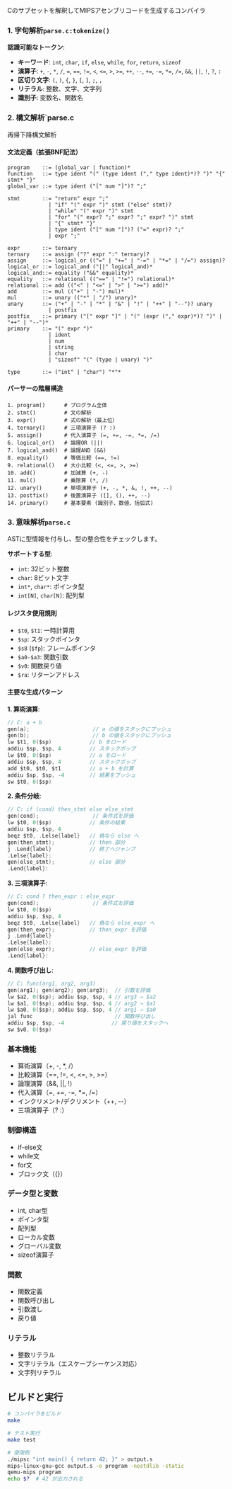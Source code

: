 Cのサブセットを解釈してMIPSアセンブリコードを生成するコンパイラ

### 1. 字句解析`parse.c:tokenize()`

**認識可能なトークン**:
- **キーワード**: `int`, `char`, `if`, `else`, `while`, `for`, `return`, `sizeof`
- **演算子**: `+`, `-`, `*`, `/`, `=`, `==`, `!=`, `<`, `<=`, `>`, `>=`, `++`, `--`, `+=`, `-=`, `*=`, `/=`, `&&`, `||`, `!`, `?`, `:`
- **区切り文字**: `(`, `)`, `{`, `}`, `[`, `]`, `;`, `,`
- **リテラル**: 整数、文字、文字列
- **識別子**: 変数名、関数名

### 2. 構文解析`parse.c

再帰下降構文解析

#### 文法定義（拡張BNF記法）

```bnf
program    ::= (global_var | function)*
function   ::= type ident "(" (type ident ("," type ident)*)? ")" "{" stmt* "}"
global_var ::= type ident ("[" num "]")? ";"

stmt       ::= "return" expr ";"
             | "if" "(" expr ")" stmt ("else" stmt)?
             | "while" "(" expr ")" stmt  
             | "for" "(" expr? ";" expr? ";" expr? ")" stmt
             | "{" stmt* "}"
             | type ident ("[" num "]")? ("=" expr)? ";"
             | expr ";"

expr       ::= ternary
ternary    ::= assign ("?" expr ":" ternary)?
assign     ::= logical_or (("=" | "+=" | "-=" | "*=" | "/=") assign)?
logical_or ::= logical_and ("||" logical_and)*
logical_and::= equality ("&&" equality)*
equality   ::= relational (("==" | "!=") relational)*
relational ::= add (("<" | "<=" | ">" | ">=") add)*
add        ::= mul (("+" | "-") mul)*
mul        ::= unary (("*" | "/") unary)*
unary      ::= ("+" | "-" | "*" | "&" | "!" | "++" | "--")? unary
             | postfix
postfix    ::= primary ("[" expr "]" | "(" (expr ("," expr)*)? ")" | "++" | "--")*
primary    ::= "(" expr ")"
             | ident
             | num
             | string
             | char
             | "sizeof" "(" (type | unary) ")"

type       ::= ("int" | "char") "*"*
```

#### パーサーの階層構造

```
1. program()      # プログラム全体
2. stmt()         # 文の解析
3. expr()         # 式の解析（最上位）
4. ternary()      # 三項演算子 (? :)
5. assign()       # 代入演算子 (=, +=, -=, *=, /=)  
6. logical_or()   # 論理OR (||)
7. logical_and()  # 論理AND (&&)
8. equality()     # 等価比較 (==, !=)
9. relational()   # 大小比較 (<, <=, >, >=)
10. add()         # 加減算 (+, -)
11. mul()         # 乗除算 (*, /)
12. unary()       # 単項演算子 (+, -, *, &, !, ++, --)
13. postfix()     # 後置演算子 ([], (), ++, --)
14. primary()     # 基本要素 (識別子、数値、括弧式)
```

### 3. 意味解析`parse.c` 

ASTに型情報を付与し、型の整合性をチェックします。

**サポートする型**:
- `int`: 32ビット整数
- `char`: 8ビット文字
- `int*`, `char*`: ポインタ型
- `int[N]`, `char[N]`: 配列型

#### レジスタ使用規則

- `$t0`, `$t1`: 一時計算用
- `$sp`: スタックポインタ
- `$s8` (`$fp`): フレームポインタ
- `$a0-$a3`: 関数引数
- `$v0`: 関数戻り値
- `$ra`: リターンアドレス

#### 主要な生成パターン

**1. 算術演算**:
```c
// C: a + b
gen(a);                    // a の値をスタックにプッシュ
gen(b);                    // b の値をスタックにプッシュ  
lw $t1, 0($sp)            // b をロード
addiu $sp, $sp, 4         // スタックポップ
lw $t0, 0($sp)            // a をロード
addiu $sp, $sp, 4         // スタックポップ
add $t0, $t0, $t1         // a + b を計算
addiu $sp, $sp, -4        // 結果をプッシュ
sw $t0, 0($sp)
```

**2. 条件分岐**:
```c
// C: if (cond) then_stmt else else_stmt
gen(cond);                 // 条件式を評価
lw $t0, 0($sp)            // 条件の結果
addiu $sp, $sp, 4
beqz $t0, .Lelse{label}   // 偽なら else へ
gen(then_stmt);           // then 部分
j .Lend{label}            // 終了へジャンプ
.Lelse{label}:
gen(else_stmt);           // else 部分  
.Lend{label}:
```

**3. 三項演算子**:
```c
// C: cond ? then_expr : else_expr
gen(cond);                 // 条件式を評価
lw $t0, 0($sp)
addiu $sp, $sp, 4  
beqz $t0, .Lelse{label}   // 偽なら else_expr へ
gen(then_expr);           // then_expr を評価
j .Lend{label}
.Lelse{label}:
gen(else_expr);           // else_expr を評価
.Lend{label}:
```

**4. 関数呼び出し**:
```c
// C: func(arg1, arg2, arg3)
gen(arg1); gen(arg2); gen(arg3);  // 引数を評価
lw $a2, 0($sp); addiu $sp, $sp, 4 // arg3 → $a2
lw $a1, 0($sp); addiu $sp, $sp, 4 // arg2 → $a1  
lw $a0, 0($sp); addiu $sp, $sp, 4 // arg1 → $a0
jal func                          // 関数呼び出し
addiu $sp, $sp, -4               // 戻り値をスタックへ
sw $v0, 0($sp)
```

### 基本機能
-  算術演算（+, -, *, /）
-  比較演算（==, !=, <, <=, >, >=）
-  論理演算（&&, ||, !）
-  代入演算（=, +=, -=, *=, /=）
-  インクリメント/デクリメント（++, --）
-  三項演算子（? :）

### 制御構造
-  if-else文
-  while文
-  for文
-  ブロック文（{}）

### データ型と変数
-  int, char型
-  ポインタ型
-  配列型
-  ローカル変数
-  グローバル変数
-  sizeof演算子

### 関数
-  関数定義
-  関数呼び出し
-  引数渡し
-  戻り値

### リテラル
-  整数リテラル
-  文字リテラル（エスケープシーケンス対応）
-  文字列リテラル

## ビルドと実行

```bash
# コンパイラをビルド
make

# テスト実行
make test

# 使用例
./mipsc "int main() { return 42; }" > output.s
mips-linux-gnu-gcc output.s -o program -nostdlib -static
qemu-mips program
echo $?  # 42 が出力される
```
